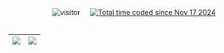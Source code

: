 <div align="center" style="display: flex; justify-content: center; align-items: center; gap: 20px; flex-wrap: wrap;">
  <!-- Посетители -->
  <img src="https://komarev.com/ghpvc/?username=BUBLET&label=Views&color=orange&style=flat" alt="visitor" />
  
  <!-- Wakatime -->
  <a href="https://wakatime.com/@bd03e0af-edbb-4189-9aa8-e70d101285ab">
    <img src="https://wakatime.com/badge/user/bd03e0af-edbb-4189-9aa8-e70d101285ab.svg" alt="Total time coded since Nov 17 2024" />
  </a>

| <a href="https://github.com/anuraghazra/github-readme-stats"><img align="center" src="https://github-readme-stats.vercel.app/api//?username=bublet&hide=contribs&hide_border=true" /> | <a href="https://github.com/anuraghazra/github-readme-stats"><img align="center" src="https://github-readme-stats.vercel.app/api/top-langs/?username=bublet&layout=compact&theme=buefy&hide_border=true&hide=Jupyter" /></a> |
| ------------- | ------------- |

</div>
